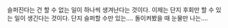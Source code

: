 슬퍼진다는 건 할 수 없는 일이 하나씩 생겨난다는 것이다.
이제는 단지 후회만 할 수 있는 일이 생긴다는 것이다. 단지 슬퍼할 수만 있는....
돌이켜봤을 때 눈물만 나는....
